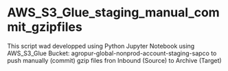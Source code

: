 # AWS_S3_Glue_staging_manual_commit_gzipfiles
 This script wad developped using Python Jupyter Notebook using AWS_S3_Glue Bucket: agropur-global-nonprod-account-staging-sapco to push manually (commit) gzip files fron Inbound (Source) to Archive (Target)

